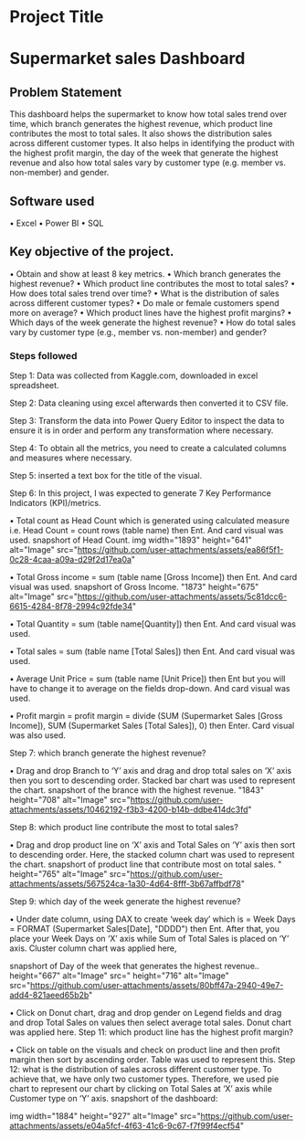 
# Project Title

# Supermarket sales Dashboard

## Problem Statement

This dashboard helps the supermarket to know how total sales trend over time, which branch generates the highest revenue, which product line contributes the most to total sales. It also shows the distribution sales across different customer types. It also helps in identifying the product with the highest profit margin, the day of the week that generate the highest revenue and also how total sales vary by customer type (e.g. member vs. non-member) and gender.
## Software used
•	Excel
•	Power BI
•	SQL
## Key objective of the project.
•	Obtain and show at least 8 key metrics.
•	Which branch generates the highest revenue?
•	Which product line contributes the most to total sales?
•	How does total sales trend over time?
•	What is the distribution of sales across different customer types?
•	Do male or female customers spend more on average?
•	Which product lines have the highest profit margins?
•	Which days of the week generate the highest revenue?
•	How do total sales vary by customer type (e.g., member vs. non-member) and gender?
### Steps followed 

Step 1: Data was collected from Kaggle.com, downloaded in excel spreadsheet.

Step 2: Data cleaning using excel afterwards then converted it to CSV file.

Step 3: Transform the data into Power Query Editor to inspect the data to ensure it is in order and perform any transformation where necessary.

Step 4: To obtain all the metrics, you need to create a calculated columns and measures where necessary.

Step 5: inserted a text box for the title of the visual.

Step 6: In this project, I was expected to generate 7 Key Performance Indicators (KPI)/metrics.

•	Total count as Head Count which is generated using calculated measure i.e. Head Count = count rows (table name) then Ent. And card visual was used.
snapshort of Head Count. img width="1893" height="641" alt="Image" src="https://github.com/user-attachments/assets/ea86f5f1-0c28-4caa-a09a-d29f2d17ea0a" 

•	Total Gross income = sum (table name [Gross Income]) then Ent. And card visual was used. 
snapshort of Gross Income. "1873" height="675" alt="Image" src="https://github.com/user-attachments/assets/5c81dcc6-6615-4284-8f78-2994c92fde34"

•	Total Quantity = sum (table name[Quantity]) then Ent. And card visual was used.

•	Total sales = sum (table name [Total Sales]) then Ent. And card visual was used.

•	Average Unit Price = sum (table name [Unit Price]) then Ent but you will have to change it to average on the fields drop-down. And card visual was used.

•	Profit margin = profit margin = divide (SUM (Supermarket Sales [Gross Income]), SUM (Supermarket Sales [Total Sales]), 0) then Enter. Card visual was also used.

Step 7: which branch generate the highest revenue?

•	Drag and drop Branch to ‘Y’ axis and drag and drop total sales on ‘X’ axis then you sort to descending order. Stacked bar chart was used to represent the chart.
snapshort of the brance with the highest revenue. "1843" height="708" alt="Image" src="https://github.com/user-attachments/assets/10462192-f3b3-4200-b14b-ddbe414dc3fd"

Step 8: which product line contribute the most to total sales?

•	Drag and drop product line on ‘X’ axis and Total Sales on ‘Y’ axis then sort to descending order. Here, the stacked column chart was used to represent the chart.
snapshort of product line that contribute most on total sales. " height="765" alt="Image" src="https://github.com/user-attachments/assets/567524ca-1a30-4d64-8fff-3b67affbdf78"

Step 9: which day of the week generate the highest revenue?

•	Under date column, using DAX to create ‘week day’ which is = Week Days = FORMAT (Supermarket Sales[Date], "DDDD") then Ent. After that, you place your Week Days on ‘X’ axis while Sum of Total Sales is placed on ‘Y’ axis. Cluster column chart was applied here,

snapshort of Day of the week that generates the highest revenue.. height="667" alt="Image" src=" height="716" alt="Image" src="https://github.com/user-attachments/assets/80bff47a-2940-49e7-add4-821aeed65b2b"

•	Click on Donut chart, drag and drop gender on Legend fields and drag and drop Total Sales on values then select average total sales. Donut chart was applied here.
Step 11: which product line has the highest profit margin?

•	Click on table on the visuals and check on product line and then profit margin then sort by ascending order. Table was used to represent this.
Step 12: what is the distribution of sales across different customer type. To achieve that, we have only two customer types. Therefore, we used pie chart to represent our chart by clicking on Total Sales at ‘X’ axis while Customer type on ‘Y’ axis.
snapshort of the dashboard:
 
 img width="1884" height="927" alt="Image" src="https://github.com/user-attachments/assets/e04a5fcf-4f63-41c6-9c67-f7f99f4ecf54" 







